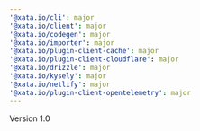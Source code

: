 ```yaml
---
'@xata.io/cli': major
'@xata.io/client': major
'@xata.io/codegen': major
'@xata.io/importer': major
'@xata.io/plugin-client-cache': major
'@xata.io/plugin-client-cloudflare': major
'@xata.io/drizzle': major
'@xata.io/kysely': major
'@xata.io/netlify': major
'@xata.io/plugin-client-opentelemetry': major
---
```


Version 1.0
